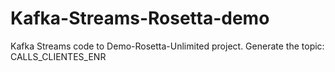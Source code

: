 # Kafka-Streams-Rosetta-demo
Kafka Streams code to Demo-Rosetta-Unlimited project. Generate the topic: CALLS_CLIENTES_ENR

